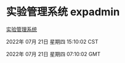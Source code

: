 # 实验管理系统 expadmin
[实验管理系统](http://219.139.196.104:56808/expadmin-782313d2-e1b1-4ea7-932e-3a55e6a1a4d0/)

2022年 07月 21日 星期四 15:10:02 CST

2022年 07月 21日 星期四 07:10:02 GMT
